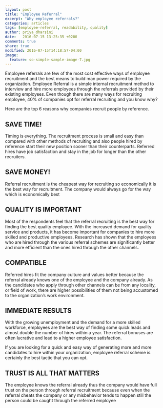 ```yaml
---
layout: post
title: "Employee Referral"
excerpt: "Why employee referrals?"
categories: articles
tags: [employee-referral, readability, quality]
author: priya_dharsini
date:   2016-07-15 13:25:35 +0200
comments: true
share: true
modified: 2016-07-15T14:18:57-04:00
image:
  feature: so-simple-sample-image-7.jpg
---
```



Employee referrals are few of the most cost effective ways of employee recruitment and the best means to build man power required by the organization. Employee Referral is a simple internal recruitment method to interview and hire more employees through the referrals provided by their existing employees. Even though there are many ways for recruiting employee, 40% of companies opt for referral recruiting and you know why?

Here are the top 6 reasons why companies recruit people by reference.

## SAVE TIME!

Timing is everything. The recruitment process is small and easy than compared with other methods of recruiting and also people hired by reference start their new position sooner than their counterparts. Referred hires have job satisfaction and stay in the job for longer than the other recruiters.

## SAVE MONEY!

Referral recruitment is the cheapest way for recruiting so economically it is the best way for recruitment. The company would always go for the way which is economically best

## QUALITY IS IMPORTANT

Most of the respondents feel that the referral recruiting is the best way for finding the best quality employee. With the increased demand for quality service and products, it has become important for companies to hire more skilled and productive employees. Research has shown that the employees who are hired through the various referral schemes are significantly better and more efficient than the ones hired through the other channels.

## COMPATIBLE

Referred hires fit the company culture and values better because the referral already knows one of the employee and the company already. As the candidates who apply through other channels can be from any locality, or field of work, there are higher possibilities of them not being accustomed to the organization’s work environment.

## IMMEDIATE RESULTS

With the growing unemployment and the demand for a more skilled workforce, employees are the best way of finding some quick leads and almost double the number of hires within a year. The referral bonuses are often lucrative and lead to a higher employee satisfaction.

If you are looking for a quick and easy way of generating more and more candidates to hire within your organization, employee referral scheme is certainly the best tactic that you can opt.

## TRUST IS ALL THAT MATTERS

The employee knows the referral already thus the company would have full trust on the person through referral recruitment because even when the referral cheats the company or any misbehavior tends to happen still the person could be caught through the referred employee